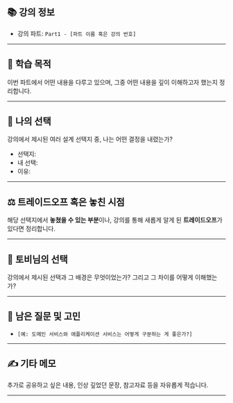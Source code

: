 ## 📚 강의 정보
- 강의 파트: `Part1 - [파트 이름 혹은 강의 번호]`

---

## 🧭 학습 목적
이번 파트에서 어떤 내용을 다루고 있으며, 그중 어떤 내용을 깊이 이해하고자 했는지 정리합니다.


---

## 🔀 나의 선택
강의에서 제시된 여러 설계 선택지 중, 나는 어떤 결정을 내렸는가?

- 선택지: 
- 내 선택: 
- 이유: 

---

## ⚖️ 트레이드오프 혹은 놓친 시점
해당 선택지에서 **놓쳤을 수 있는 부분**이나, 강의를 통해 새롭게 알게 된 **트레이드오프**가 있다면 정리합니다.

---

## 🤔 토비님의 선택
강의에서 제시된 선택과 그 배경은 무엇이었는가? 그리고 그 차이를 어떻게 이해했는가?

---

## 💬 남은 질문 및 고민
- `[예: 도메인 서비스와 애플리케이션 서비스는 어떻게 구분하는 게 좋은가?]`

---

## ✍️ 기타 메모
추가로 공유하고 싶은 내용, 인상 깊었던 문장, 참고자료 등을 자유롭게 적습니다.

---
